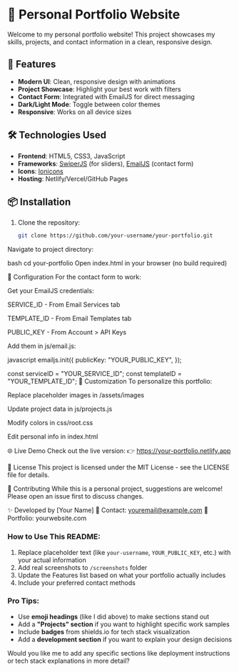 # 🌟 Personal Portfolio Website

Welcome to my personal portfolio website! This project showcases my skills, projects, and contact information in a clean, responsive design.


## 🚀 Features

- **Modern UI**: Clean, responsive design with animations
- **Project Showcase**: Highlight your best work with filters
- **Contact Form**: Integrated with EmailJS for direct messaging
- **Dark/Light Mode**: Toggle between color themes
- **Responsive**: Works on all device sizes

## 🛠️ Technologies Used

- **Frontend**: HTML5, CSS3, JavaScript
- **Frameworks**: [SwiperJS](https://swiperjs.com/) (for sliders), [EmailJS](https://www.emailjs.com/) (contact form)
- **Icons**: [Ionicons](https://ionicons.com/)
- **Hosting**: Netlify/Vercel/GitHub Pages

## 📦 Installation

1. Clone the repository:
   ```bash
   git clone https://github.com/your-username/your-portfolio.git
Navigate to project directory:

bash
cd your-portfolio
Open index.html in your browser (no build required)

🔧 Configuration
For the contact form to work:

Get your EmailJS credentials:

SERVICE_ID - From Email Services tab

TEMPLATE_ID - From Email Templates tab

PUBLIC_KEY - From Account > API Keys

Add them in js/email.js:

javascript
emailjs.init({
  publicKey: "YOUR_PUBLIC_KEY",
});

const serviceID = "YOUR_SERVICE_ID";
const templateID = "YOUR_TEMPLATE_ID";
🎨 Customization
To personalize this portfolio:

Replace placeholder images in /assets/images

Update project data in js/projects.js

Modify colors in css/root.css

Edit personal info in index.html

🌐 Live Demo
Check out the live version:
👉 https://your-portfolio.netlify.app

📄 License
This project is licensed under the MIT License - see the LICENSE file for details.

🤝 Contributing
While this is a personal project, suggestions are welcome! Please open an issue first to discuss changes.

✨ Developed by [Your Name]
📧 Contact: youremail@example.com
🔗 Portfolio: yourwebsite.com


### How to Use This README:
1. Replace placeholder text (like `your-username`, `YOUR_PUBLIC_KEY`, etc.) with your actual information
2. Add real screenshots to `/screenshots` folder
3. Update the Features list based on what your portfolio actually includes
4. Include your preferred contact methods

### Pro Tips:
- Use **emoji headings** (like I did above) to make sections stand out
- Add a **"Projects" section** if you want to highlight specific work samples
- Include **badges** from shields.io for tech stack visualization
- Add a **development section** if you want to explain your design decisions

Would you like me to add any specific sections like deployment instructions or tech stack explanations in more detail?
